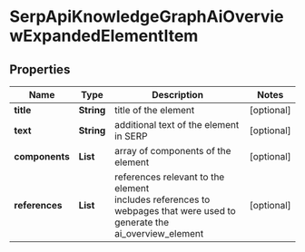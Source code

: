 # SerpApiKnowledgeGraphAiOverviewExpandedElementItem


## Properties

| Name | Type | Description | Notes |
|------------ | ------------- | ------------- | -------------|
**title** | **String** | title of the element |[optional]|
**text** | **String** | additional text of the element in SERP |[optional]|
**components** | **List<AiOverviewExpandedComponent>** | array of components of the element |[optional]|
**references** | **List<AiModeAiOverviewReferenceInfo>** | references relevant to the element<br>includes references to webpages that were used to generate the ai_overview_element |[optional]|